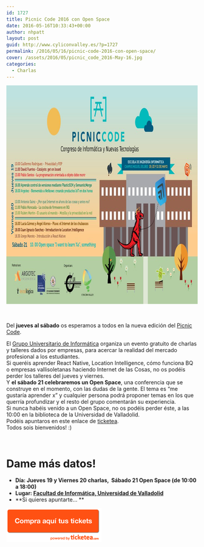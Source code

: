 ```yaml
---
id: 1727
title: Picnic Code 2016 con Open Space
date: 2016-05-16T10:33:43+00:00
author: nhpatt
layout: post
guid: http://www.cyliconvalley.es/?p=1727
permalink: /2016/05/16/picnic-code-2016-con-open-space/
cover: /assets/2016/05/picnic_code_2016-May-16.jpg
categories:
  - Charlas
---
```

[<img class="alignnone size-full wp-image-1728" src="/assets/2016/05/picnic_code_2016-May-16.jpg" alt="picnic_code_2016-May-16" width="1024" height="576" />](/assets/2016/05/picnic_code_2016-May-16.jpg)

&nbsp;

Del **jueves al sábado** os esperamos a todos en la nueva edición del <a href="http://picniccode.es/" target="_blank">Picnic Code</a>.

<div>
  El <a href="https://www.gui.uva.es/" target="_blank">Grupo Universitario de Informática</a> organiza un evento gratuito de charlas y talleres dados por empresas, para acercar la realidad del mercado profesional a los estudiantes.
</div>

<div>
  Si queréis aprender React Native, Location Intelligence, cómo funciona BQ o empresas vallisoletanas haciendo Internet de las Cosas, no os podéis perder los talleres del jueves y viernes.
</div>

<div>
  Y <strong>el sábado 21 celebraremos un Open Space</strong>, una conferencia que se construye en el momento, con las dudas de la gente. El tema es &#8220;me gustaría aprender x&#8221; y cualquier persona podrá proponer temas en los que querría profundizar y el resto del grupo comentarán su experiencia.
</div>

<div>
  Si nunca habéis venido a un Open Space, no os podéis perder éste, a las 10:00 en la biblioteca de la Universidad de Valladolid.
</div>

<div>
  Podéis apuntaros en este enlace de <a href="https://www.ticketea.com/entradas-picnic-code-2016/" target="_blank">ticketea</a>.
</div>

<div>
  Todos sois bienvenidos! :)
</div>

&nbsp;</p> 

# Dame más datos!

  * **Día: Jueves 19 y Viernes 20 charlas,  Sábado 21 Open Space (de 10:00 a 18:00)**
  * **Lugar: <a href="https://goo.gl/maps/SJbP3ziRz6r" target="_blank">Facultad de Informática, Universidad de Valladolid</a>**
  * **Si quieres apuntarte… **

<a href="https://www.ticketea.com/entradas-picnic-code-2016/" target="_blank"><img class="aligncenter" title="Entradas" src="/assets/2014/04/buyhere1.png" alt="" width="250" height="90" /></a>
